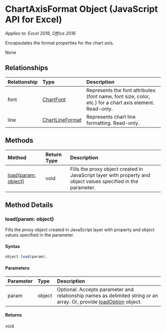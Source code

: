 # ChartAxisFormat Object (JavaScript API for Excel)

_Applies to: Excel 2016, Office 2016_

Encapsulates the format properties for the chart axis.

None

## Relationships
| Relationship | Type	|Description|
|:---------------|:--------|:----------|
|font|[ChartFont](chartfont.md)|Represents the font attributes (font name, font size, color, etc.) for a chart axis element. Read-only.|
|line|[ChartLineFormat](chartlineformat.md)|Represents chart line formatting. Read-only.|

## Methods

| Method		   | Return Type	|Description|
|:---------------|:--------|:----------|
|[load(param: object)](#loadparam-object)|void|Fills the proxy object created in JavaScript layer with property and object values specified in the parameter.|

## Method Details

### load(param: object)
Fills the proxy object created in JavaScript layer with property and object values specified in the parameter.

#### Syntax
```js
object.load(param);
```

#### Parameters
| Parameter	   | Type	|Description|
|:---------------|:--------|:----------|
|param|object|Optional. Accepts parameter and relationship names as delimited string or an array. Or, provide [loadOption](loadoption.md) object.|

#### Returns
void
